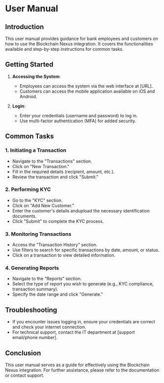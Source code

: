 # User Manual

## Introduction
This user manual provides guidance for bank employees and customers on how to use the Blockchain Nexus integration. It covers the functionalities available and step-by-step instructions for common tasks.

## Getting Started
1. **Accessing the System**:
   - Employees can access the system via the web interface at [URL].
   - Customers can access the mobile application available on iOS and Android.

2. **Login**:
   - Enter your credentials (username and password) to log in.
   - Use multi-factor authentication (MFA) for added security.

## Common Tasks

### 1. Initiating a Transaction
- Navigate to the "Transactions" section.
- Click on "New Transaction."
- Fill in the required details (recipient, amount, etc.).
- Review the transaction and click "Submit."

### 2. Performing KYC
- Go to the "KYC" section.
- Click on "Add New Customer."
- Enter the customer's details andupload the necessary identification documents.
- Click "Submit" to complete the KYC process.

### 3. Monitoring Transactions
- Access the "Transaction History" section.
- Use filters to search for specific transactions by date, amount, or status.
- Click on a transaction to view detailed information.

### 4. Generating Reports
- Navigate to the "Reports" section.
- Select the type of report you wish to generate (e.g., KYC compliance, transaction summary).
- Specify the date range and click "Generate."

## Troubleshooting
- If you encounter issues logging in, ensure your credentials are correct and check your internet connection.
- For technical support, contact the IT department at [support email/phone number].

## Conclusion
This user manual serves as a guide for effectively using the Blockchain Nexus integration. For further assistance, please refer to the documentation or contact support.

